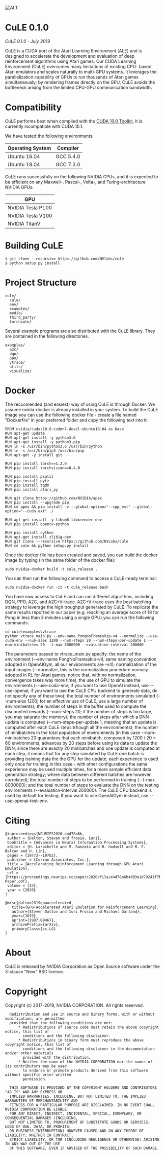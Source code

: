 ![ALT](/media/images/System.png "Deep RL System Overview")

# CuLE 0.1.0

_CuLE 0.1.0 - July 2019_

CuLE is a CUDA port of the Atari Learning Environment (ALE) and is
designed to accelerate the development and evaluation of deep
reinforcement algorithms using Atari games. Our CUDA Learning
Environment (CuLE) overcomes many limitations of existing CPU- based
Atari emulators and scales naturally to multi-GPU systems.  It leverages
the parallelization capability of GPUs to run thousands of Atari games
simultaneously; by rendering frames directly on the GPU, CuLE avoids the
bottleneck arising from the limited CPU-GPU communication bandwidth.

# Compatibility

CuLE performs best when compiled with the [CUDA 10.0 Toolkit](https://developer.nvidia.com/cuda-toolkit).
It is currently incompatible with CUDA 10.1.

We have tested the following environments.

|**Operating System** | **Compiler** |
|-----------------|----------|
| Ubuntu 16.04 | GCC 5.4.0 |
| Ubuntu 18.04 | GCC 7.3.0 |

CuLE runs successfully on the following NVIDIA GPUs, and it is expected to be efficient on
any Maxwell-, Pascal-, Volta-, and Turing-architecture NVIDIA GPUs.

|**GPU**|
|---|
|NVIDIA Tesla P100|
|NVIDIA Tesla V100|
|NVIDIA TitanV|

# Building CuLE

```
$ git clone --recursive https://github.com/NVlabs/cule
$ python setup.py install
```

# Project Structure

```
cule/
  cule/
  env/
  examples/
  media/
  third_party/
  torchcule/
```

Several example programs are also distributed with the CuLE library. They are
contained in the following directories.

```
examples/
  a2c/
  dqn/
  ppo/
  vtrace/
  utils/
  visualize/
```

# Docker 

The reccomended (and easiest) way of using CuLE is through Docker.
We assume nvidia-docker is already installed in your system.
To build the CuLE image you can use the following docker file - create a file named "Dockerfile" in your preferred folder and copy the following text into it:

```
FROM nvidia/cuda:10.0-cudnn7-devel-ubuntu18.04 as base
RUN apt-get update
RUN apt-get install -y python3.6
RUN apt-get install -y python3-pip
RUN ln -s /usr/bin/python3.6 /usr/bin/python
RUN ln -s /usr/bin/pip3 /usr/bin/pip
RUN apt-get -y install git

RUN pip install torch==1.2.0
RUN pip install torchvision==0.4.0

RUN pip install psutil
RUN pip install pytz
RUN pip install tqdm
RUN pip install atari_py

RUN git clone https://github.com/NVIDIA/apex
RUN pip install --upgrade pip
RUN cd apex && pip install -v --global-option="--cpp_ext" --global-option="--cuda_ext" ./

RUN apt-get install -y libsm6 libxrender-dev
RUN pip install opencv-python

RUN pip install cython
RUN apt-get install zlib1g-dev
RUN git clone --recursive https://github.com/NVLabs/cule
RUN cd cule && python setup.py install
```

Once the docker file has been created and saved, you can build the docker image by typing (in the same folder of the docker file):

```
sudo nvidia-docker build -t cule_release .
```

You can then run the following command to access a CuLE-ready terminal:

```
sudo nvidia-docker run -it -t cule_release bash
```

You have now access to CuLE and can run different algorithms, including DQN, PPO, A2C, and A2C+V-trace.
A2C+V-trace uses the best batching strategy to leverage the high troughput generated by CuLE.
To replicate the same results reported in our paper (e.g. reaching an average score of 18 for Pong in less than 3 minutes using a single GPU) you can run the following commands:

```
cd cule\examples\vtrace
python vtrace_main.py --env-name PongNoFrameskip-v4 --normalize --use-cuda-env --num-ales 1200 --num-steps 20 --num-steps-per-update 1 --num-minibatches 20 --t-max 8000000 --evaluation-interval 200000
```

The parameters passed to vtrace_main.py specify: the name of the environment (--env-name PongNoFrameskip-v4, same naming convention adopted in OpenAIGym, all our environments are -v4); normalization of the input images (--normalize, this is the normalization procedure normaly adopted in RL for Atari games; notice that, with no normalization, convergence takes way more time); the use of GPU to simulate the environments (--use-cuda-env; if you want to use OpenAI instead, use --use-openai; if you want to use the CuLE CPU backend to generate data, do not specify any of these two); the total number of environments simulated (--num-ales 1200; for an effective use of CuLE, use a large number of environments); the number of steps in the buffer used to compute the discounted rewards (--num-steps 20; if the number of steps is too large, you may saturate the memory); the number of steps after which a DNN update is computed (--num-steps-per-update 1, meaning that an update is computed after each CuLE steps trhough all the environments); the number of minibatches in the total population of environments (in this case --num-minibatches 20 guarantees that each minibatch, composed by 1200 / 20 = 60 environments, advances by 20 steps before using its data to update the DNN; since there are exactly 20 minibatches and one update is computed at each step, it means that for any step simulated by CuLE one batch is providing training data the the GPU for the update; each experience is used only once for training in this case - with other configurations the same experience may be used multiple times, for a more sample efficient data generation strategy; where data between different batches are however correlated); the total number of steps to be performed in training (--t-max 8000000); and the total number of steps to evaluate the DNN on the testing environments (--evaluation-interval 200000). 
The CuLE CPU backend is used by default for testing. If you want to use OpenAIGym instead, use --use-openai-test-env. 

# Citing

```
@inproceedings{NEURIPS2020_e4d78a6b,
 author = {Dalton, Steven and frosio, iuri},
 booktitle = {Advances in Neural Information Processing Systems},
 editor = {H. Larochelle and M. Ranzato and R. Hadsell and M. F. Balcan and H. Lin},
 pages = {19773--19782},
 publisher = {Curran Associates, Inc.},
 title = {Accelerating Reinforcement Learning through GPU Atari Emulation},
 url = {https://proceedings.neurips.cc/paper/2020/file/e4d78a6b4d93e1d79241f7b282fa3413-Paper.pdf},
 volume = {33},
 year = {2020}
}

@misc{dalton2019gpuaccelerated,
   title={GPU-Accelerated Atari Emulation for Reinforcement Learning},
   author={Steven Dalton and Iuri Frosio and Michael Garland},
   year={2019},
   eprint={1907.08467},
   archivePrefix={arXiv},
   primaryClass={cs.LG}
}
```

# About

CuLE is released by NVIDIA Corporation as Open Source software under the
3-clause "New" BSD license.

# Copyright

Copyright (c) 2017-2019, NVIDIA CORPORATION.  All rights reserved.

```
  Redistribution and use in source and binary forms, with or without modification, are permitted
  provided that the following conditions are met:
      * Redistributions of source code must retain the above copyright notice, this list of
        conditions and the following disclaimer.
      * Redistributions in binary form must reproduce the above copyright notice, this list of
        conditions and the following disclaimer in the documentation and/or other materials
        provided with the distribution.
      * Neither the name of the NVIDIA CORPORATION nor the names of its contributors may be used
        to endorse or promote products derived from this software without specific prior written
        permission.

  THIS SOFTWARE IS PROVIDED BY THE COPYRIGHT HOLDERS AND CONTRIBUTORS "AS IS" AND ANY EXPRESS OR
  IMPLIED WARRANTIES, INCLUDING, BUT NOT LIMITED TO, THE IMPLIED WARRANTIES OF MERCHANTABILITY AND
  FITNESS FOR A PARTICULAR PURPOSE ARE DISCLAIMED. IN NO EVENT SHALL NVIDIA CORPORATION BE LIABLE
  FOR ANY DIRECT, INDIRECT, INCIDENTAL, SPECIAL, EXEMPLARY, OR CONSEQUENTIAL DAMAGES (INCLUDING,
  BUT NOT LIMITED TO, PROCUREMENT OF SUBSTITUTE GOODS OR SERVICES; LOSS OF USE, DATA, OR PROFITS;
  OR BUSINESS INTERRUPTION) HOWEVER CAUSED AND ON ANY THEORY OF LIABILITY, WHETHER IN CONTRACT,
  STRICT LIABILITY, OR TOR (INCLUDING NEGLIGENCE OR OTHERWISE) ARISING IN ANY WAY OUT OF THE USE
  OF THIS SOFTWARE, EVEN IF ADVISED OF THE POSSIBILITY OF SUCH DAMAGE.
```
